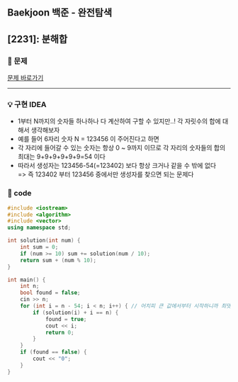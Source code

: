 ## Baekjoon 백준 - 완전탐색

## [2231]: 분해합

### 🌴 문제

[문제 바로가기](https://www.acmicpc.net/problem/2231) <br>

---

### 💡 구현 IDEA

- 1부터 N까지의 숫자들 하나하나 다 계산하여 구할 수 있지만..! 각 자릿수의 합에 대해서 생각해보자
- 예를 들어 6자리 숫자 N = 123456 이 주어진다고 하면
- 각 자리에 들어갈 수 있는 숫자는 항상 0 ~ 9까지 이므로 각 자리의 숫자들의 합의 최대는 9+9+9+9+9+9=54 이다
- 따라서 생성자는 123456-54(=123402) 보다 항상 크거나 같을 수 밖에 없다 <br>
  => 즉 123402 부터 123456 중에서만 생성자를 찾으면 되는 문제다

### 🤠 code

```cpp
#include <iostream>
#include <algorithm>
#include <vector>
using namespace std;

int solution(int num) {
	int sum = 0;
	if (num >= 10) sum += solution(num / 10);
	return sum + (num % 10);
}

int main() {
	int n;
	bool found = false;
	cin >> n;
	for (int i = n - 54; i < n; i++) { // 어치피 큰 값에서부터 시작하니까 최댓값일 것
		if (solution(i) + i == n) {
			found = true;
			cout << i;
			return 0;
		}
	}
	if (found == false) {
		cout << "0";
	}
}
```
